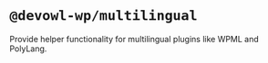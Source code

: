 # `@devowl-wp/multilingual`

Provide helper functionality for multilingual plugins like WPML and PolyLang.
